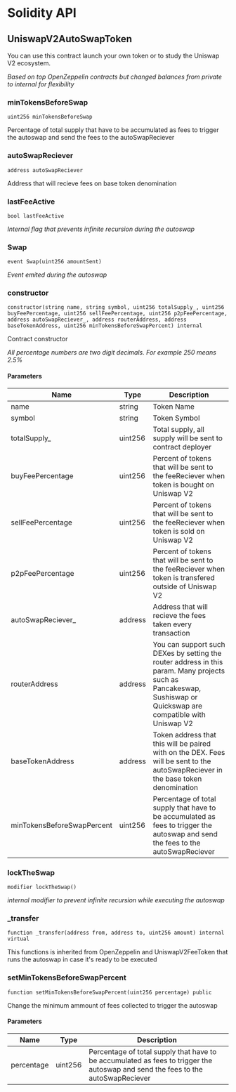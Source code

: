 # Solidity API

## UniswapV2AutoSwapToken

You can use this contract launch your own token or to study the Uniswap V2 ecosystem.

_Based on top OpenZeppelin contracts but changed balances from private to internal for flexibility_

### minTokensBeforeSwap

```solidity
uint256 minTokensBeforeSwap
```

Percentage of total supply that have to be accumulated as fees to trigger the autoswap and send the fees to the autoSwapReciever

### autoSwapReciever

```solidity
address autoSwapReciever
```

Address that will recieve fees on base token denomination

### lastFeeActive

```solidity
bool lastFeeActive
```

_Internal flag that prevents infinite recursion during the autoswap_

### Swap

```solidity
event Swap(uint256 amountSent)
```

_Event emited during the autoswap_

### constructor

```solidity
constructor(string name, string symbol, uint256 totalSupply_, uint256 buyFeePercentage, uint256 sellFeePercentage, uint256 p2pFeePercentage, address autoSwapReciever_, address routerAddress, address baseTokenAddress, uint256 minTokensBeforeSwapPercent) internal
```

Contract constructor

_All percentage numbers are two digit decimals. For example 250 means 2.5%_

#### Parameters

| Name | Type | Description |
| ---- | ---- | ----------- |
| name | string | Token Name |
| symbol | string | Token Symbol |
| totalSupply_ | uint256 | Total supply, all supply will be sent to contract deployer |
| buyFeePercentage | uint256 | Percent of tokens that will be sent to the feeReciever when token is bought on Uniswap V2 |
| sellFeePercentage | uint256 | Percent of tokens that will be sent to the feeReciever when token is sold on Uniswap V2 |
| p2pFeePercentage | uint256 | Percent of tokens that will be sent to the feeReciever when token is transfered outside of Uniswap V2 |
| autoSwapReciever_ | address | Address that will recieve the fees taken every transaction |
| routerAddress | address | You can support such DEXes by setting the router address in this param. Many projects such as Pancakeswap, Sushiswap or Quickswap are compatible with Uniswap V2 |
| baseTokenAddress | address | Token address that this will be paired with on the DEX. Fees will be sent to the autoSwapReciever in the base token denomination |
| minTokensBeforeSwapPercent | uint256 | Percentage of total supply that have to be accumulated as fees to trigger the autoswap and send the fees to the autoSwapReciever |

### lockTheSwap

```solidity
modifier lockTheSwap()
```

_internal modifier to prevent infinite recursion while executing the autoswap_

### _transfer

```solidity
function _transfer(address from, address to, uint256 amount) internal virtual
```

This functions is inherited from OpenZeppelin and UniswapV2FeeToken that runs the autoswap in case it's ready to be executed

### setMinTokensBeforeSwapPercent

```solidity
function setMinTokensBeforeSwapPercent(uint256 percentage) public
```

Change the minimum ammount of fees collected to trigger the autoswap

#### Parameters

| Name | Type | Description |
| ---- | ---- | ----------- |
| percentage | uint256 | Percentage of total supply that have to be accumulated as fees to trigger the autoswap and send the fees to the autoSwapReciever |

